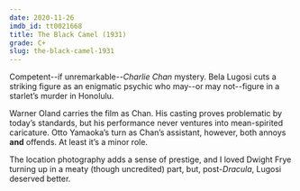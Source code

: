 ```yaml
---
date: 2020-11-26
imdb_id: tt0021668
title: The Black Camel (1931)
grade: C+
slug: the-black-camel-1931
---
```


Competent--if unremarkable--_Charlie Chan_ mystery. Bela Lugosi cuts a striking figure as an enigmatic psychic who may--or may not--figure in a starlet’s murder in Honolulu.

<!-- end -->

Warner Oland carries the film as Chan. His casting proves problematic by today’s standards, but his performance never ventures into mean-spirited caricature. Otto Yamaoka’s turn as Chan’s assistant, however, both annoys **and** offends. At least it’s a minor role.

The location photography adds a sense of prestige, and I loved Dwight Frye turning up in a meaty (though uncredited) part, but, post-<span data-imdb-id="tt0021814">_Dracula_</span>, Lugosi deserved better.